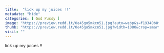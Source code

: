 ```yaml
---
title:  "lick up my juices !!"
metadate: "hide"
categories: [ God Pussy ]
image: "https://preview.redd.it/0e45go5mkcn51.jpg?auto=webp&s=f19340b8fc14e39115117a2eb71cbf34edc8d91d"
thumb: "https://preview.redd.it/0e45go5mkcn51.jpg?width=1080&crop=smart&auto=webp&s=9ed19b36c4c046bbbf03505b2c0ba022d56f276b"
visit: ""
---
```

lick up my juices !!
